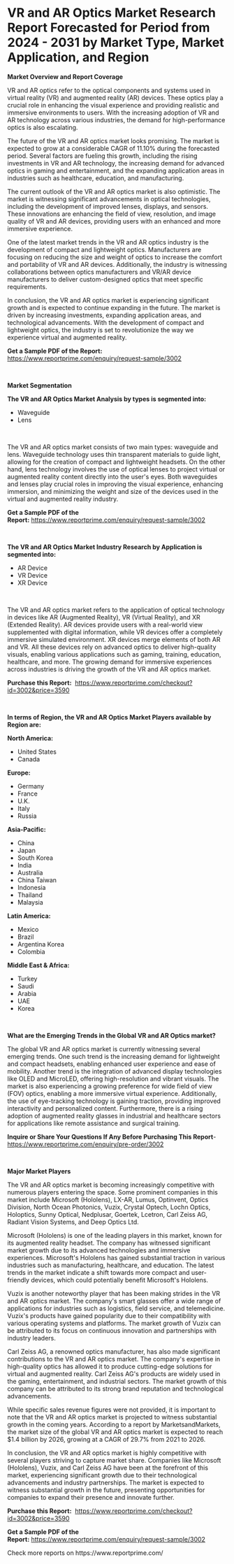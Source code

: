 <p><h1>VR and AR Optics Market Research Report Forecasted for Period from 2024 -  2031 by Market Type, Market Application, and Region</h1></p><p><strong>Market Overview and Report Coverage</strong></p>
<p><p>VR and AR optics refer to the optical components and systems used in virtual reality (VR) and augmented reality (AR) devices. These optics play a crucial role in enhancing the visual experience and providing realistic and immersive environments to users. With the increasing adoption of VR and AR technology across various industries, the demand for high-performance optics is also escalating.</p><p>The future of the VR and AR optics market looks promising. The market is expected to grow at a considerable CAGR of 11.10% during the forecasted period. Several factors are fueling this growth, including the rising investments in VR and AR technology, the increasing demand for advanced optics in gaming and entertainment, and the expanding application areas in industries such as healthcare, education, and manufacturing.</p><p>The current outlook of the VR and AR optics market is also optimistic. The market is witnessing significant advancements in optical technologies, including the development of improved lenses, displays, and sensors. These innovations are enhancing the field of view, resolution, and image quality of VR and AR devices, providing users with an enhanced and more immersive experience.</p><p>One of the latest market trends in the VR and AR optics industry is the development of compact and lightweight optics. Manufacturers are focusing on reducing the size and weight of optics to increase the comfort and portability of VR and AR devices. Additionally, the industry is witnessing collaborations between optics manufacturers and VR/AR device manufacturers to deliver custom-designed optics that meet specific requirements.</p><p>In conclusion, the VR and AR optics market is experiencing significant growth and is expected to continue expanding in the future. The market is driven by increasing investments, expanding application areas, and technological advancements. With the development of compact and lightweight optics, the industry is set to revolutionize the way we experience virtual and augmented reality.</p></p>
<p><strong>Get a Sample PDF of the Report:</strong> <a href="https://www.reportprime.com/enquiry/request-sample/3002">https://www.reportprime.com/enquiry/request-sample/3002</a></p>
<p>&nbsp;</p>
<p><strong>Market Segmentation</strong></p>
<p><strong>The VR and AR Optics Market Analysis by types is segmented into:</strong></p>
<p><ul><li>Waveguide</li><li>Lens</li></ul></p>
<p>&nbsp;</p>
<p><p>The VR and AR optics market consists of two main types: waveguide and lens. Waveguide technology uses thin transparent materials to guide light, allowing for the creation of compact and lightweight headsets. On the other hand, lens technology involves the use of optical lenses to project virtual or augmented reality content directly into the user's eyes. Both waveguides and lenses play crucial roles in improving the visual experience, enhancing immersion, and minimizing the weight and size of the devices used in the virtual and augmented reality industry.</p></p>
<p><strong>Get a Sample PDF of the Report:</strong>&nbsp;<a href="https://www.reportprime.com/enquiry/request-sample/3002">https://www.reportprime.com/enquiry/request-sample/3002</a></p>
<p>&nbsp;</p>
<p><strong>The VR and AR Optics Market Industry Research by Application is segmented into:</strong></p>
<p><ul><li>AR Device</li><li>VR Device</li><li>XR Device</li></ul></p>
<p>&nbsp;</p>
<p><p>The VR and AR optics market refers to the application of optical technology in devices like AR (Augmented Reality), VR (Virtual Reality), and XR (Extended Reality). AR devices provide users with a real-world view supplemented with digital information, while VR devices offer a completely immersive simulated environment. XR devices merge elements of both AR and VR. All these devices rely on advanced optics to deliver high-quality visuals, enabling various applications such as gaming, training, education, healthcare, and more. The growing demand for immersive experiences across industries is driving the growth of the VR and AR optics market.</p></p>
<p><strong>Purchase this Report:</strong>&nbsp; <a href="https://www.reportprime.com/checkout?id=3002&price=3590">https://www.reportprime.com/checkout?id=3002&price=3590</a></p>
<p>&nbsp;</p>
<p><strong>In terms of Region, the VR and AR Optics Market Players available by Region are:</strong></p>
<p>
    <p> <strong> North America: </strong>
        <ul>
            <li>United States</li>
            <li>Canada</li>
        </ul>
        </p> 
    <p> <strong> Europe: </strong>
        <ul>
            <li>Germany</li>
            <li>France</li>
            <li>U.K.</li>
            <li>Italy</li>
            <li>Russia</li>
        </ul>
        </p> 
    <p> <strong> Asia-Pacific: </strong>
        <ul>
            <li>China</li>
            <li>Japan</li>
            <li>South Korea</li>
            <li>India</li>
            <li>Australia</li>
            <li>China Taiwan</li>
            <li>Indonesia</li>
            <li>Thailand</li>
            <li>Malaysia</li>
        </ul>
        </p> 
    <p> <strong> Latin America: </strong>
        <ul>
            <li>Mexico</li>
            <li>Brazil</li>
            <li>Argentina Korea</li>
            <li>Colombia</li>
        </ul>
        </p> 
    <p> <strong> Middle East & Africa: </strong>
        <ul>
            <li>Turkey</li>
            <li>Saudi</li>
            <li>Arabia</li>
            <li>UAE</li>
            <li>Korea</li>
        </ul>
    </p>
    </p>
<p>&nbsp;</p>
<p><strong>What are the Emerging Trends in the Global VR and AR Optics market?</strong></p>
<p><p>The global VR and AR optics market is currently witnessing several emerging trends. One such trend is the increasing demand for lightweight and compact headsets, enabling enhanced user experience and ease of mobility. Another trend is the integration of advanced display technologies like OLED and MicroLED, offering high-resolution and vibrant visuals. The market is also experiencing a growing preference for wide field of view (FOV) optics, enabling a more immersive virtual experience. Additionally, the use of eye-tracking technology is gaining traction, providing improved interactivity and personalized content. Furthermore, there is a rising adoption of augmented reality glasses in industrial and healthcare sectors for applications like remote assistance and surgical training.</p></p>
<p><strong>Inquire or Share Your Questions If Any Before Purchasing This Report</strong>- <a href="https://www.reportprime.com/enquiry/pre-order/3002">https://www.reportprime.com/enquiry/pre-order/3002</a></p>
<p>&nbsp;</p>
<p><strong>Major Market Players</strong></p>
<p><p>The VR and AR optics market is becoming increasingly competitive with numerous players entering the space. Some prominent companies in this market include Microsoft (Hololens), LX-AR, Lumus, Optinvent, Optics Division, North Ocean Photonics, Vuzix, Crystal Optech, Lochn Optics, Holoptics, Sunny Optical, Nedplusar, Goertek, Lcetron, Carl Zeiss AG, Radiant Vision Systems, and Deep Optics Ltd.</p><p>Microsoft (Hololens) is one of the leading players in this market, known for its augmented reality headset. The company has witnessed significant market growth due to its advanced technologies and immersive experiences. Microsoft's Hololens has gained substantial traction in various industries such as manufacturing, healthcare, and education. The latest trends in the market indicate a shift towards more compact and user-friendly devices, which could potentially benefit Microsoft's Hololens.</p><p>Vuzix is another noteworthy player that has been making strides in the VR and AR optics market. The company's smart glasses offer a wide range of applications for industries such as logistics, field service, and telemedicine. Vuzix's products have gained popularity due to their compatibility with various operating systems and platforms. The market growth of Vuzix can be attributed to its focus on continuous innovation and partnerships with industry leaders.</p><p>Carl Zeiss AG, a renowned optics manufacturer, has also made significant contributions to the VR and AR optics market. The company's expertise in high-quality optics has allowed it to produce cutting-edge solutions for virtual and augmented reality. Carl Zeiss AG's products are widely used in the gaming, entertainment, and industrial sectors. The market growth of this company can be attributed to its strong brand reputation and technological advancements.</p><p>While specific sales revenue figures were not provided, it is important to note that the VR and AR optics market is projected to witness substantial growth in the coming years. According to a report by MarketsandMarkets, the market size of the global VR and AR optics market is expected to reach $1.4 billion by 2026, growing at a CAGR of 29.7% from 2021 to 2026.</p><p>In conclusion, the VR and AR optics market is highly competitive with several players striving to capture market share. Companies like Microsoft (Hololens), Vuzix, and Carl Zeiss AG have been at the forefront of this market, experiencing significant growth due to their technological advancements and industry partnerships. The market is expected to witness substantial growth in the future, presenting opportunities for companies to expand their presence and innovate further.</p></p>
<p><strong>Purchase this Report:</strong>&nbsp;&nbsp;<a href="https://www.reportprime.com/checkout?id=3002&price=3590">https://www.reportprime.com/checkout?id=3002&price=3590</a></p>
<p></p>
<p><strong>Get a Sample PDF of the Report:</strong>&nbsp;<a href="https://www.reportprime.com/enquiry/request-sample/3002">https://www.reportprime.com/enquiry/request-sample/3002</a></p>
<p>Check more reports on https://www.reportprime.com/</p>